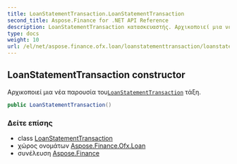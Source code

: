 ```yaml
---
title: LoanStatementTransaction.LoanStatementTransaction
second_title: Aspose.Finance for .NET API Reference
description: LoanStatementTransaction κατασκευαστής. Αρχικοποιεί μια νέα παρουσία τουLoanStatementTransaction τάξη.
type: docs
weight: 10
url: /el/net/aspose.finance.ofx.loan/loanstatementtransaction/loanstatementtransaction/
---
```

## LoanStatementTransaction constructor

Αρχικοποιεί μια νέα παρουσία του[`LoanStatementTransaction`](../) τάξη.

```csharp
public LoanStatementTransaction()
```

### Δείτε επίσης

* class [LoanStatementTransaction](../)
* χώρος ονομάτων [Aspose.Finance.Ofx.Loan](../../loanstatementtransaction/)
* συνέλευση [Aspose.Finance](../../../)


